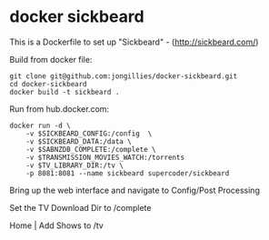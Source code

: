 # docker sickbeard

This is a Dockerfile to set up "Sickbeard" - (http://sickbeard.com/)

Build from docker file:

```
git clone git@github.com:jongillies/docker-sickbeard.git
cd docker-sickbeard
docker build -t sickbeard .
```

Run from hub.docker.com:

```
docker run -d \
    -v $SICKBEARD_CONFIG:/config  \
    -v $SICKBEARD_DATA:/data \
    -v $SABNZDB_COMPLETE:/complete \
    -v $TRANSMISSION_MOVIES_WATCH:/torrents
    -v $TV_LIBRARY_DIR:/tv \
    -p 8081:8081 --name sickbeard supercoder/sickbeard
```

Bring up the web interface and navigate to Config/Post Processing

Set the TV Download Dir to /complete

Home | Add Shows to /tv

